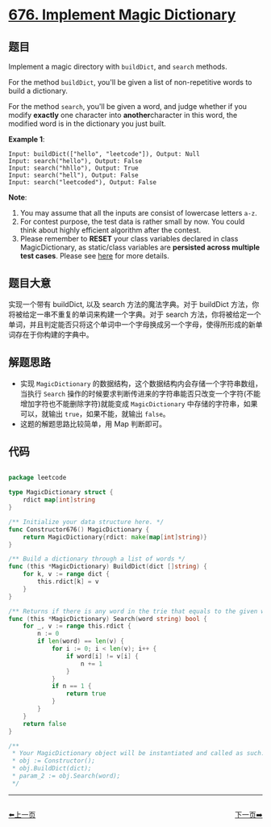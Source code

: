 # [676. Implement Magic Dictionary](https://leetcode.com/problems/implement-magic-dictionary/)


## 题目

Implement a magic directory with `buildDict`, and `search` methods.

For the method `buildDict`, you'll be given a list of non-repetitive words to build a dictionary.

For the method `search`, you'll be given a word, and judge whether if you modify **exactly** one character into **another**character in this word, the modified word is in the dictionary you just built.

**Example 1**:

    Input: buildDict(["hello", "leetcode"]), Output: Null
    Input: search("hello"), Output: False
    Input: search("hhllo"), Output: True
    Input: search("hell"), Output: False
    Input: search("leetcoded"), Output: False

**Note**:

1. You may assume that all the inputs are consist of lowercase letters `a-z`.
2. For contest purpose, the test data is rather small by now. You could think about highly efficient algorithm after the contest.
3. Please remember to **RESET** your class variables declared in class MagicDictionary, as static/class variables are **persisted across multiple test cases**. Please see [here](https://leetcode.com/faq/#different-output) for more details.


## 题目大意

实现一个带有 buildDict, 以及 search 方法的魔法字典。对于 buildDict 方法，你将被给定一串不重复的单词来构建一个字典。对于 search 方法，你将被给定一个单词，并且判定能否只将这个单词中一个字母换成另一个字母，使得所形成的新单词存在于你构建的字典中。



## 解题思路


- 实现 `MagicDictionary` 的数据结构，这个数据结构内会存储一个字符串数组，当执行 `Search` 操作的时候要求判断传进来的字符串能否只改变一个字符(不能增加字符也不能删除字符)就能变成 `MagicDictionary` 中存储的字符串，如果可以，就输出 `true`，如果不能，就输出 `false`。
- 这题的解题思路比较简单，用 Map 判断即可。


## 代码

```go

package leetcode

type MagicDictionary struct {
	rdict map[int]string
}

/** Initialize your data structure here. */
func Constructor676() MagicDictionary {
	return MagicDictionary{rdict: make(map[int]string)}
}

/** Build a dictionary through a list of words */
func (this *MagicDictionary) BuildDict(dict []string) {
	for k, v := range dict {
		this.rdict[k] = v
	}
}

/** Returns if there is any word in the trie that equals to the given word after modifying exactly one character */
func (this *MagicDictionary) Search(word string) bool {
	for _, v := range this.rdict {
		n := 0
		if len(word) == len(v) {
			for i := 0; i < len(v); i++ {
				if word[i] != v[i] {
					n += 1
				}
			}
			if n == 1 {
				return true
			}
		}
	}
	return false
}

/**
 * Your MagicDictionary object will be instantiated and called as such:
 * obj := Constructor();
 * obj.BuildDict(dict);
 * param_2 := obj.Search(word);
 */

```
----------------------------------------------
<div style="display: flex;justify-content: space-between;align-items: center;">
<p><a href="https://books.halfrost.com/leetcode/ChapterFour/0668.Kth-Smallest-Number-in-Multiplication-Table/">⬅️上一页</a></p>
<p><a href="https://books.halfrost.com/leetcode/ChapterFour/0682.Baseball-Game/">下一页➡️</a></p>
</div>
